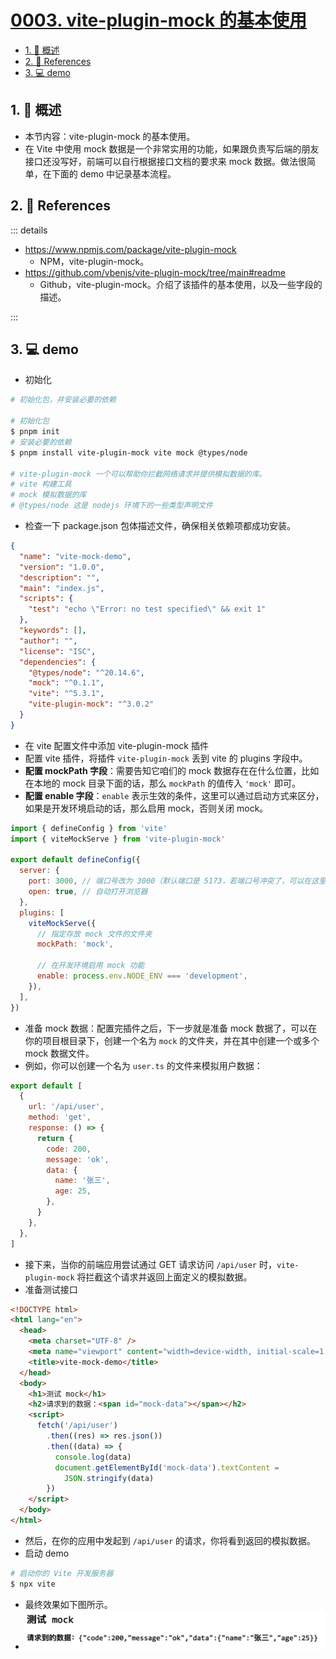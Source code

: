 # [0003. vite-plugin-mock 的基本使用](https://github.com/tnotesjs/TNotes.vite/tree/main/notes/0003.%20vite-plugin-mock%20%E7%9A%84%E5%9F%BA%E6%9C%AC%E4%BD%BF%E7%94%A8)

<!-- region:toc -->

- [1. 📝 概述](#1--概述)
- [2. 🔗 References](#2--references)
- [3. 💻 demo](#3--demo)

<!-- endregion:toc -->

## 1. 📝 概述

- 本节内容：vite-plugin-mock 的基本使用。
- 在 Vite 中使用 mock 数据是一个非常实用的功能，如果跟负责写后端的朋友接口还没写好，前端可以自行根据接口文档的要求来 mock 数据。做法很简单，在下面的 demo 中记录基本流程。

## 2. 🔗 References

::: details

- https://www.npmjs.com/package/vite-plugin-mock
  - NPM，vite-plugin-mock。
- https://github.com/vbenjs/vite-plugin-mock/tree/main#readme
  - Github，vite-plugin-mock。介绍了该插件的基本使用，以及一些字段的描述。

:::

## 3. 💻 demo

- 初始化

```bash
# 初始化包，并安装必要的依赖

# 初始化包
$ pnpm init
# 安装必要的依赖
$ pnpm install vite-plugin-mock vite mock @types/node

# vite-plugin-mock 一个可以帮助你拦截网络请求并提供模拟数据的库。
# vite 构建工具
# mock 模拟数据的库
# @types/node 这是 nodejs 环境下的一些类型声明文件
```

- 检查一下 package.json 包体描述文件，确保相关依赖项都成功安装。

```json
{
  "name": "vite-mock-demo",
  "version": "1.0.0",
  "description": "",
  "main": "index.js",
  "scripts": {
    "test": "echo \"Error: no test specified\" && exit 1"
  },
  "keywords": [],
  "author": "",
  "license": "ISC",
  "dependencies": {
    "@types/node": "^20.14.6",
    "mock": "^0.1.1",
    "vite": "^5.3.1",
    "vite-plugin-mock": "^3.0.2"
  }
}
```

- 在 vite 配置文件中添加 vite-plugin-mock 插件
- 配置 vite 插件，将插件 `vite-plugin-mock` 丢到 vite 的 plugins 字段中。
- **配置 mockPath 字段**：需要告知它咱们的 mock 数据存在在什么位置，比如在本地的 mock 目录下面的话，那么 `mockPath` 的值传入 `'mock'` 即可。
- **配置 enable 字段**：`enable` 表示生效的条件，这里可以通过启动方式来区分，如果是开发环境启动的话，那么启用 mock，否则关闭 mock。

```javascript
import { defineConfig } from 'vite'
import { viteMockServe } from 'vite-plugin-mock'

export default defineConfig({
  server: {
    port: 3000, // 端口号改为 3000（默认端口是 5173，若端口号冲突了，可以在这里自定义端口）
    open: true, // 自动打开浏览器
  },
  plugins: [
    viteMockServe({
      // 指定存放 mock 文件的文件夹
      mockPath: 'mock',

      // 在开发环境启用 mock 功能
      enable: process.env.NODE_ENV === 'development',
    }),
  ],
})
```

- 准备 mock 数据：配置完插件之后，下一步就是准备 mock 数据了，可以在你的项目根目录下，创建一个名为 `mock` 的文件夹，并在其中创建一个或多个 mock 数据文件。
- 例如，你可以创建一个名为 `user.ts` 的文件来模拟用户数据：

```javascript
export default [
  {
    url: '/api/user',
    method: 'get',
    response: () => {
      return {
        code: 200,
        message: 'ok',
        data: {
          name: '张三',
          age: 25,
        },
      }
    },
  },
]
```

- 接下来，当你的前端应用尝试通过 GET 请求访问 `/api/user` 时，`vite-plugin-mock` 将拦截这个请求并返回上面定义的模拟数据。
- 准备测试接口

```html
<!DOCTYPE html>
<html lang="en">
  <head>
    <meta charset="UTF-8" />
    <meta name="viewport" content="width=device-width, initial-scale=1.0" />
    <title>vite-mock-demo</title>
  </head>
  <body>
    <h1>测试 mock</h1>
    <h2>请求到的数据：<span id="mock-data"></span></h2>
    <script>
      fetch('/api/user')
        .then((res) => res.json())
        .then((data) => {
          console.log(data)
          document.getElementById('mock-data').textContent =
            JSON.stringify(data)
        })
    </script>
  </body>
</html>
```

- 然后，在你的应用中发起到 `/api/user` 的请求，你将看到返回的模拟数据。
- 启动 demo

```bash
# 启动你的 Vite 开发服务器
$ npx vite
```

- 最终效果如下图所示。
- ![](assets/2024-10-17-21-35-45.png)
